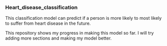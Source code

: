 ### Heart_disease_classification ##
<p>This classification model can predict if a person is more likely to most likely to suffer from heart disease in the future.</p>
<p>This repository shows my progress in making this model so far. I will try adding more sections and making my model better.</p>
